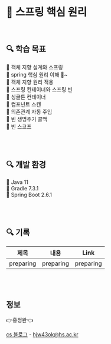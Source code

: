 # 🚩 스프링 핵심 원리

<br>

## 🔍 학습 목표 

🔹 객체 지향 설계와 스프링<br>
🔹 spring 핵심 원리 이해 🚩~<br>
🔹 객체 지향 원리 적용<br>
🔹 스프링 컨테이너와 스프링 빈<br>
🔹 싱글톤 컨테이너<br>
🔹 컴포넌트 스캔<br>
🔹 의존관계 자동 주입<br>
🔹 빈 생명주기 콜백<br>
🔹 빈 스코프


<br><br>

## 🔍 개발 환경 

🔹 Java 11 <br>
🔹 Gradle 7.3.1 <br>
🔹 Spring Boot 2.6.1 <br>

<br><br>

## 🔍 기록


|제목|내용|Link|
|------|---|---|
|preparing|preparing|preparing|


<br><br>
## 정보

👉홍정완👈

[cs 블로그](https://velog.io/@daydream) -
hjw43ok@hs.ac.kr
